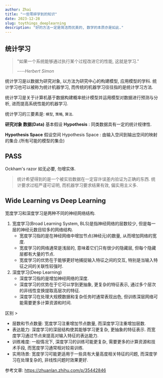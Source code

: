 ```yaml
---
author: Zhai
title: "一些零碎学到的知识"
date: 2023-12-28
slug: toythings_deeplearning
description: "好的方法一定是简洁而优美的, 数学的本质亦是如此."
---
```


## 统计学习

> "如果一个系统能够通过执行某个过程改进它的性能, 这就是学习."
> 
> ----*Herbert Simon*


统计学习是以数据为研究对象, 以方法为研究中心的构建模型, 应用模型的学科. 统计学习也可以被称为统计机器学习, 而传统的机器学习往往指的是统计学习方法.

统计学习是关于计算机基于数据构建概率统计模型并运用模型对数据进行预测与分析, 进而提高系统性能的机器学习.

统计学习的三要素是: `模型`, `策略`, `算法`.

**研究对象 数据(Data)**
基本假设 **Hypothesis** : 同类数据具有一定的统计规律性.

**Hypothesis Space**
假设空间 Hypothesis Space : 由输入空间到输出空间的映射的集合.(所有可能的模型的集合)


## PASS

Ockham's razor 如无必要, 勿增实体.

> 统计希望得到的是一个被实验数据在一定容许误差内验证为正确的东西. 统计要求过程严谨可证明, 而机器学习要求结果有效, 偏实用主义多.


## Wide Learning vs Deep Learning

宽度学习和深度学习是两种不同的神经网络结构.

1. 宽度学习(Broad Learning System, BLS)是指神经网络的层数较少, 但是每一层的神经元数目较多的网络结构.
    - 宽度学习指的是在神经网络中增加节点(神经元)的数量, 从而增加网络的宽度.
    - 宽度学习的网络通常是浅层的, 意味着它们只有很少的隐藏层, 但每个隐藏层都有大量的节点.
    - 宽度学习的优势在于能够更好地捕捉输入特征之间的交互, 特别是当输入特征之间的关联性较强时.
2. 深度学习(Deep Learning)
    - 深度学习指的是增加神经网络的深度.
    - 深度学习的优势在于它可以学到更抽象, 更复杂的特征表示, 通过多个层次的非线性变换提取高层次的特征.
    - 深度学习在处理大规模数据和复杂任务时通常表现出色, 但训练深层网络可能需要更多计算资源和时间.

区别 > 
- 层数和节点数量: 宽度学习注重增加节点数量, 而深度学习注重增加层数.
- 表达能力: 深度学习的深层结构使其能够学习更复杂, 更抽象的特征表示. 而宽度学习通过节点来提高对输入特征的表达能力.
- 训练难度: 一般情况下, 深度学习的训练可能更复杂, 需要更多的计算资源和技术手段, 而宽度学习通常相对较易训练.
- 实用场景: 宽度学习可能更适用于一些具有大量高度相关特征的问题, 而深度学习在处理复杂的, 非线性问题时效果更好.

参考文章: https://zhuanlan.zhihu.com/p/35442846